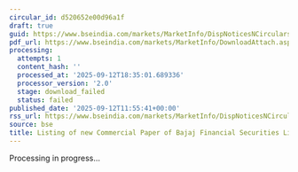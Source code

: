 ```yaml
---
circular_id: d520652e00d96a1f
draft: true
guid: https://www.bseindia.com/markets/MarketInfo/DispNoticesNCirculars.aspx?Noticeid={A2ACB4AB-22FE-4C0D-B0D6-E0A6D9E2C787}&noticeno=20250912-68&dt=09/12/2025&icount=68&totcount=103&flag=0
pdf_url: https://www.bseindia.com/markets/MarketInfo/DownloadAttach.aspx?id=20250912-68&attachedId=
processing:
  attempts: 1
  content_hash: ''
  processed_at: '2025-09-12T18:35:01.689336'
  processor_version: '2.0'
  stage: download_failed
  status: failed
published_date: '2025-09-12T11:55:41+00:00'
rss_url: https://www.bseindia.com/markets/MarketInfo/DispNoticesNCirculars.aspx?Noticeid={A2ACB4AB-22FE-4C0D-B0D6-E0A6D9E2C787}&noticeno=20250912-68&dt=09/12/2025&icount=68&totcount=103&flag=0
source: bse
title: Listing of new Commercial Paper of Bajaj Financial Securities Limited
---
```


Processing in progress...